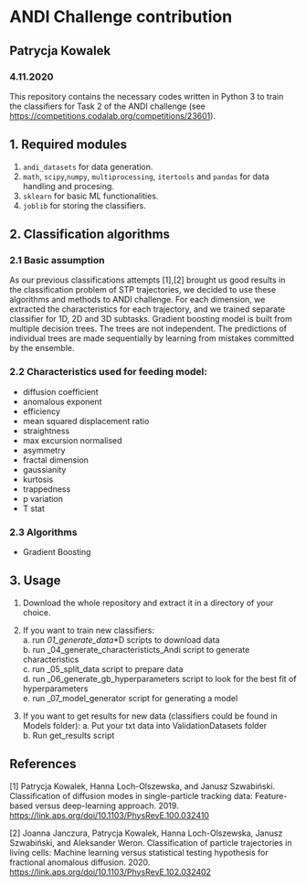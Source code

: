 # ANDI Challenge contribution
## Patrycja Kowalek
### 4.11.2020

This repository contains the necessary codes written in Python 3 to train the classifiers for Task 2 of the ANDI challenge (see https://competitions.codalab.org/competitions/23601). 


## 1. Required modules 

1. `andi_datasets` for data generation.
2. `math`, `scipy`,`numpy`, `multiprocessing`, `itertools` and `pandas` for data handling and procesing.
3. `sklearn` for basic ML functionalities.
4. `joblib` for storing the classifiers.


## 2. Classification algorithms

### 2.1 Basic assumption

As our previous classifications attempts [1],[2] brought us good results in the classification problem of STP trajectories, we decided to use these algorithms and methods to ANDI challenge.
For each dimension, we extracted the characteristics for each trajectory, and we trained separate classifier for 1D, 2D and 3D subtasks.
Gradient boosting model is built from multiple decision trees. The trees are not independent. The predictions of individual trees are made sequentially by learning from mistakes committed by the ensemble.

### 2.2 Characteristics used for feeding model:
- diffusion coefficient 
- anomalous exponent
- efficiency
- mean squared displacement ratio
- straightness
- max excursion normalised
- asymmetry 
- fractal dimension
- gaussianity
- kurtosis 
- trappedness 
- p variation
- T stat

### 2.3 Algorithms

* Gradient Boosting 

	
## 3. Usage

1. Download the whole repository and extract it in a directory of your choice.

2. If you want to train new classifiers: <br>
a. run _01_generate_data_*D scripts to download data <br>
b. run _04_generate_characteristicts_Andi script to generate characteristics <br>
c. run _05_split_data script to prepare data <br>
d. run _06_generate_gb_hyperparameters script to look for the best fit of hyperparameters <br>
e. run _07_model_generator script for generating a model <br>

3. If you want to get results for new data (classifiers could be found in Models folder):
a. Put your txt data into ValidationDatasets folder <br>
b. Run get_results script <br>


## References

[1] Patrycja Kowalek, Hanna Loch-Olszewska, and Janusz Szwabiński. Classification of diffusion modes in single-particle tracking data: Feature-based versus deep-learning approach. 2019. https://link.aps.org/doi/10.1103/PhysRevE.100.032410

[2] Joanna Janczura, Patrycja Kowalek, Hanna Loch-Olszewska, Janusz Szwabiński, and Aleksander Weron. Classification of particle trajectories in living cells: Machine learning versus statistical testing hypothesis for fractional anomalous diffusion. 2020. https://link.aps.org/doi/10.1103/PhysRevE.102.032402
